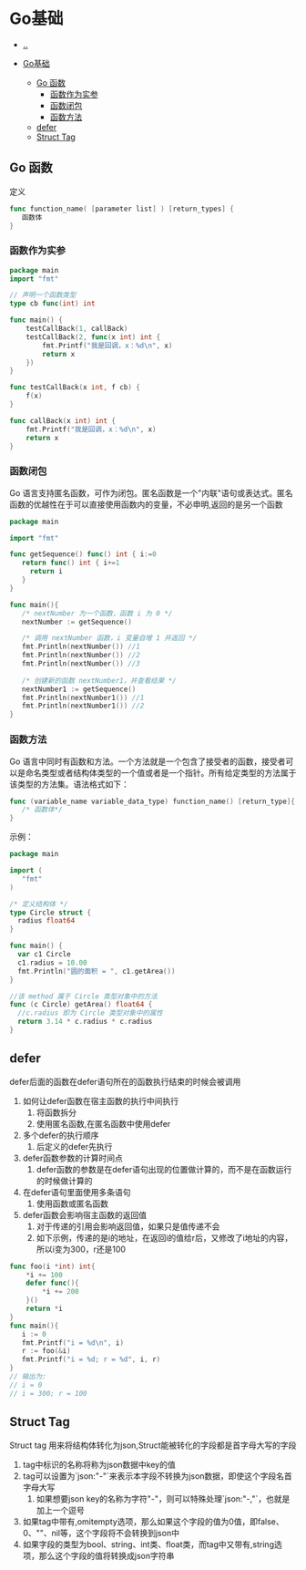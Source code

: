 # Go基础

- [..](catalog.md)

- [Go基础](#go基础)
  - [Go 函数](#go-函数)
    - [函数作为实参](#函数作为实参)
    - [函数闭包](#函数闭包)
    - [函数方法](#函数方法)
  - [defer](#defer)
  - [Struct Tag](#struct-tag)

## Go 函数

定义

```go
func function_name( [parameter list] ) [return_types] {
   函数体
}
```

### 函数作为实参

```go
package main
import "fmt"

// 声明一个函数类型
type cb func(int) int

func main() {
    testCallBack(1, callBack)
    testCallBack(2, func(x int) int {
        fmt.Printf("我是回调，x：%d\n", x)
        return x
    })
}

func testCallBack(x int, f cb) {
    f(x)
}

func callBack(x int) int {
    fmt.Printf("我是回调，x：%d\n", x)
    return x
}
```

### 函数闭包

Go 语言支持匿名函数，可作为闭包。匿名函数是一个"内联"语句或表达式。匿名函数的优越性在于可以直接使用函数内的变量，不必申明,返回的是另一个函数

```go
package main

import "fmt"

func getSequence() func() int { i:=0
   return func() int { i+=1
     return i  
   }
}

func main(){
   /* nextNumber 为一个函数，函数 i 为 0 */
   nextNumber := getSequence()  

   /* 调用 nextNumber 函数，i 变量自增 1 并返回 */
   fmt.Println(nextNumber()) //1
   fmt.Println(nextNumber()) //2
   fmt.Println(nextNumber()) //3
   
   /* 创建新的函数 nextNumber1，并查看结果 */
   nextNumber1 := getSequence()  
   fmt.Println(nextNumber1()) //1
   fmt.Println(nextNumber1()) //2
}
```

### 函数方法

Go 语言中同时有函数和方法。一个方法就是一个包含了接受者的函数，接受者可以是命名类型或者结构体类型的一个值或者是一个指针。所有给定类型的方法属于该类型的方法集。语法格式如下：

```go
func (variable_name variable_data_type) function_name() [return_type]{
   /* 函数体*/
}
```

示例：

```go
package main

import (
   "fmt"  
)

/* 定义结构体 */
type Circle struct {
  radius float64
}

func main() {
  var c1 Circle
  c1.radius = 10.00
  fmt.Println("圆的面积 = ", c1.getArea())
}

//该 method 属于 Circle 类型对象中的方法
func (c Circle) getArea() float64 {
  //c.radius 即为 Circle 类型对象中的属性
  return 3.14 * c.radius * c.radius
}
```

## defer

defer后面的函数在defer语句所在的函数执行结束的时候会被调用

1. 如何让defer函数在宿主函数的执行中间执行
   1. 将函数拆分
   2. 使用匿名函数,在匿名函数中使用defer
2. 多个defer的执行顺序
   1. 后定义的defer先执行
3. defer函数参数的计算时间点
   1. defer函数的参数是在defer语句出现的位置做计算的，而不是在函数运行的时候做计算的
4. 在defer语句里面使用多条语句
   1. 使用函数或匿名函数
5. defer函数会影响宿主函数的返回值
   1. 对于传递的引用会影响返回值，如果只是值传递不会
   2. 如下示例，传递的是i的地址，在返回i的值给r后，又修改了i地址的内容，所以i变为300，r还是100
```go
func foo(i *int) int{
    *i += 100
    defer func(){
        *i += 200
    }()
    return *i
}
func main(){
   i := 0
   fmt.Printf("i = %d\n", i)
   r := foo(&i)
   fmt.Printf("i = %d; r = %d", i, r)
}
// 输出为:
// i = 0
// i = 300; r = 100
```

## Struct Tag

Struct tag 用来将结构体转化为json,Struct能被转化的字段都是首字母大写的字段

1. tag中标识的名称将称为json数据中key的值
2. tag可以设置为\`json:"-"\`来表示本字段不转换为json数据，即使这个字段名首字母大写
   1. 如果想要json key的名称为字符"-"，则可以特殊处理\`json:"-,"\`，也就是加上一个逗号
3. 如果tag中带有,omitempty选项，那么如果这个字段的值为0值，即false、0、""、nil等，这个字段将不会转换到json中
4. 如果字段的类型为bool、string、int类、float类，而tag中又带有,string选项，那么这个字段的值将转换成json字符串
